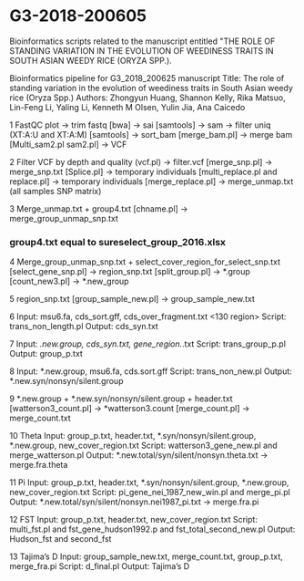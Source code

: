 # G3-2018-200605
Bioinformatics scripts related to the manuscript entitled "THE ROLE OF STANDING VARIATION IN THE EVOLUTION OF WEEDINESS TRAITS IN SOUTH ASIAN WEEDY RICE (ORYZA SPP.).

Bioinformatics pipeline for G3_2018_200625 manuscript
Title: The role of standing variation in the evolution of weediness traits in South Asian weedy rice (Oryza Spp.)
Authors: Zhongyun Huang, Shannon Kelly, Rika Matsuo, Lin-Feng Li, Yaling Li, Kenneth M Olsen, Yulin Jia, Ana Caicedo


1	FastQC plot -> trim fastq [bwa] -> sai [samtools] -> sam -> filter uniq (XT:A:U and XT:A:M) [samtools] -> sort_bam [merge_bam.pl] -> merge bam [Multi_sam2.pl sam2.pl] -> VCF

2	Filter VCF by depth and quality (vcf.pl) -> filter.vcf [merge_snp.pl] -> merge_snp.txt [Splice.pl] -> temporary individuals [multi_replace.pl and replace.pl] -> temporary individuals [merge_replace.pl] -> merge_unmap.txt (all samples SNP matrix)

3	Merge_unmap.txt + group4.txt [chname.pl] -> merge_group_unmap_snp.txt
### group4.txt equal to sureselect_group_2016.xlsx ###

4	Merge_group_unmap_snp.txt + select_cover_region_for_select_snp.txt [select_gene_snp.pl] -> region_snp.txt [split_group.pl] -> *.group [count_new3.pl] -> *.new_group

5	region_snp.txt [group_sample_new.pl] -> group_sample_new.txt

6	Input: msu6.fa, cds_sort.gff, cds_over_fragment.txt <130 region>
Script: trans_non_length.pl
Output: cds_syn.txt

7	Input: *.new.group, cds_syn.txt, gene_region.*.txt
Script: trans_group_p.pl
Output: group_p.txt

8	Input: *.new.group, msu6.fa, cds.sort.gff
Script: trans_non_new.pl
Output: *.new.syn/nonsyn/silent.group

9	*.new.group + *.new.syn/nonsyn/silent.group + header.txt [watterson3_count.pl] -> *watterson3.count [merge_count.pl] -> merge_count.txt

10	Theta
Input: group_p.txt, header.txt, *.syn/nonsyn/silent.group, *.new.group, new_cover_region.txt
Script: watterson3_gene_new.pl and merge_watterson.pl
Output: *.new.total/syn/silent/nonsyn.theta.txt -> merge.fra.theta

11	Pi
Input: group_p.txt, header.txt, *.syn/nonsyn/silent.group, *.new.group, new_cover_region.txt 
Script: pi_gene_nei_1987_new_win.pl and merge_pi.pl
Output: *.new.total/syn/silent/nonsyn.nei1987_pi.txt -> merge.fra.pi

12	FST
Input: group_p.txt, header.txt, new_cover_region.txt
Script: multi_fst.pl and fst_gene_hudson1992.p and fst_total_second_new.pl 
Output: Hudson_fst and second_fst

13	Tajima’s D
Input: group_sample_new.txt, merge_count.txt, group_p.txt, merge_fra.pi
Script: d_final.pl
Output: Tajima’s D


